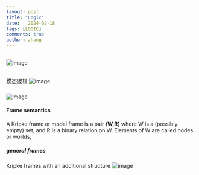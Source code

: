 ```yaml
---
layout: post
title: "Logic"
date:   2024-02-18
tags: [LOGIC]
comments: true
author: zhang
---
```

##
![image](https://github.com/zhang-mickey/zhang-mickey.github.io/assets/145342600/e5f55113-a12f-43af-b9e1-ae4463bda6ef)
##

模态逻辑 
![image](https://github.com/zhang-mickey/zhang-mickey.github.io/assets/145342600/d0a0e030-e824-49c2-98a1-3fd55ec418f0)



###  
![image](https://github.com/zhang-mickey/zhang-mickey.github.io/assets/145342600/8d713087-9be0-4485-a056-8fba1b1b9a33)


#### Frame semantics 
 
A Kripke frame or modal frame is a pair **⟨W,R⟩** where W is a (possibly empty) set, and R is a binary relation on W. Elements of W are called nodes or worlds,


##### general frames 
 Kripke frames with an additional structure
 ![image](https://github.com/zhang-mickey/zhang-mickey.github.io/assets/145342600/88813126-4dfe-4665-a92b-24728b03d54d)
